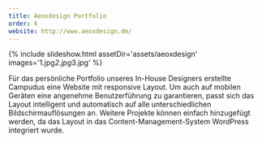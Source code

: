 ```yaml
---
title: Aeoxdesign Portfolio
order: k
website: http://www.aeoxdesign.de/
---
```


{% include slideshow.html assetDir='assets/aeoxdesign' images='1.jpg*2.jpg*3.jpg' %}

Für das persönliche Portfolio unseres In-House Designers erstellte Campudus eine Website mit responsive Layout. Um auch auf mobilen Geräten eine angenehme Benutzerführung zu garantieren, passt sich das Layout  intelligent und automatisch auf alle unterschiedlichen Bildschirmauflösungen an. Weitere Projekte können einfach hinzugefügt werden, da das Layout in das Content-Management-System WordPress integriert wurde.
